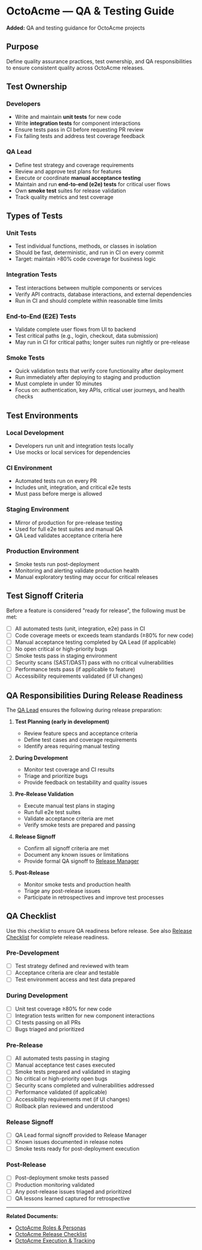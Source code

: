 # OctoAcme — QA & Testing Guide

**Added:** QA and testing guidance for OctoAcme projects

## Purpose
Define quality assurance practices, test ownership, and QA responsibilities to ensure consistent quality across OctoAcme releases.

## Test Ownership

### Developers
- Write and maintain **unit tests** for new code
- Write **integration tests** for component interactions
- Ensure tests pass in CI before requesting PR review
- Fix failing tests and address test coverage feedback

### QA Lead
- Define test strategy and coverage requirements
- Review and approve test plans for features
- Execute or coordinate **manual acceptance testing**
- Maintain and run **end-to-end (e2e) tests** for critical user flows
- Own **smoke test** suites for release validation
- Track quality metrics and test coverage

## Types of Tests

### Unit Tests
- Test individual functions, methods, or classes in isolation
- Should be fast, deterministic, and run in CI on every commit
- Target: maintain >80% code coverage for business logic

### Integration Tests
- Test interactions between multiple components or services
- Verify API contracts, database interactions, and external dependencies
- Run in CI and should complete within reasonable time limits

### End-to-End (E2E) Tests
- Validate complete user flows from UI to backend
- Test critical paths (e.g., login, checkout, data submission)
- May run in CI for critical paths; longer suites run nightly or pre-release

### Smoke Tests
- Quick validation tests that verify core functionality after deployment
- Run immediately after deploying to staging and production
- Must complete in under 10 minutes
- Focus on: authentication, key APIs, critical user journeys, and health checks

## Test Environments

### Local Development
- Developers run unit and integration tests locally
- Use mocks or local services for dependencies

### CI Environment
- Automated tests run on every PR
- Includes unit, integration, and critical e2e tests
- Must pass before merge is allowed

### Staging Environment
- Mirror of production for pre-release testing
- Used for full e2e test suites and manual QA
- QA Lead validates acceptance criteria here

### Production Environment
- Smoke tests run post-deployment
- Monitoring and alerting validate production health
- Manual exploratory testing may occur for critical releases

## Test Signoff Criteria

Before a feature is considered "ready for release", the following must be met:

- [ ] All automated tests (unit, integration, e2e) pass in CI
- [ ] Code coverage meets or exceeds team standards (≥80% for new code)
- [ ] Manual acceptance testing completed by QA Lead (if applicable)
- [ ] No open critical or high-priority bugs
- [ ] Smoke tests pass in staging environment
- [ ] Security scans (SAST/DAST) pass with no critical vulnerabilities
- [ ] Performance tests pass (if applicable to feature)
- [ ] Accessibility requirements validated (if UI changes)

## QA Responsibilities During Release Readiness

The [QA Lead](octoacme-roles-and-personas.md#qa-lead) ensures the following during release preparation:

1. **Test Planning (early in development)**
   - Review feature specs and acceptance criteria
   - Define test cases and coverage requirements
   - Identify areas requiring manual testing

2. **During Development**
   - Monitor test coverage and CI results
   - Triage and prioritize bugs
   - Provide feedback on testability and quality issues

3. **Pre-Release Validation**
   - Execute manual test plans in staging
   - Run full e2e test suites
   - Validate acceptance criteria are met
   - Verify smoke tests are prepared and passing

4. **Release Signoff**
   - Confirm all signoff criteria are met
   - Document any known issues or limitations
   - Provide formal QA signoff to [Release Manager](octoacme-roles-and-personas.md#release-manager)

5. **Post-Release**
   - Monitor smoke tests and production health
   - Triage any post-release issues
   - Participate in retrospectives and improve test processes

## QA Checklist

Use this checklist to ensure QA readiness before release. See also [Release Checklist](octoacme-release-checklist.md) for complete release readiness.

### Pre-Development
- [ ] Test strategy defined and reviewed with team
- [ ] Acceptance criteria are clear and testable
- [ ] Test environment access and test data prepared

### During Development
- [ ] Unit test coverage ≥80% for new code
- [ ] Integration tests written for new component interactions
- [ ] CI tests passing on all PRs
- [ ] Bugs triaged and prioritized

### Pre-Release
- [ ] All automated tests passing in staging
- [ ] Manual acceptance test cases executed
- [ ] Smoke tests prepared and validated in staging
- [ ] No critical or high-priority open bugs
- [ ] Security scans completed and vulnerabilities addressed
- [ ] Performance validated (if applicable)
- [ ] Accessibility requirements met (if UI changes)
- [ ] Rollback plan reviewed and understood

### Release Signoff
- [ ] QA Lead formal signoff provided to Release Manager
- [ ] Known issues documented in release notes
- [ ] Smoke tests ready for post-deployment execution

### Post-Release
- [ ] Post-deployment smoke tests passed
- [ ] Production monitoring validated
- [ ] Any post-release issues triaged and prioritized
- [ ] QA lessons learned captured for retrospective

---

**Related Documents:**
- [OctoAcme Roles & Personas](octoacme-roles-and-personas.md)
- [OctoAcme Release Checklist](octoacme-release-checklist.md)
- [OctoAcme Execution & Tracking](octoacme-execution-and-tracking.md)
